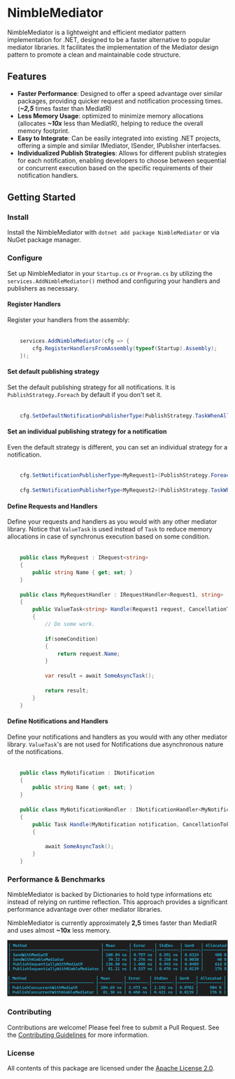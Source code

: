 # NimbleMediator

NimbleMediator is a lightweight and efficient mediator pattern implementation for .NET, designed to be a faster alternative to popular mediator libraries. It facilitates the implementation of the Mediator design pattern to promote a clean and maintainable code structure.

## Features

- **Faster Performance**: Designed to offer a speed advantage over similar packages, providing quicker request and notification processing times. (***~2,5*** times faster than MediatR)
- **Less Memory Usage**: optimized to minimize memory allocations (allocates ***~10x*** less than MediatR), helping to reduce the overall memory footprint.
- **Easy to Integrate**:  Can be easily integrated into existing .NET projects, offering a simple and similar IMediator, ISender, IPublisher interfacses.
- **Individualized Publish Strategies**:  Allows for different publish strategies for each notification, enabling developers to choose between sequential or concurrent execution based on the specific requirements of their notification handlers.


## Getting Started

### Install
Install the NimbleMediator with ```dotnet add package NimbleMediator``` or via NuGet package manager.

### Configure
Set up NimbleMediator in your ``Startup.cs`` or ``Program.cs`` by utilizing the ``services.AddNimbleMediator()`` method and configuring your handlers and publishers as necessary.

#### Register Handlers
Register your handlers from the assembly:
    
```csharp

    services.AddNimbleMediator(cfg => {
        cfg.RegisterHandlersFromAssembly(typeof(Startup).Assembly);
    });

```

#### Set default publishing strategy
Set the default publishing strategy for all notifications.
It is ``PublishStrategy.Foreach`` by default if you don't set it.

```csharp

    cfg.SetDefaultNotificationPublisherType(PublishStrategy.TaskWhenAll);

```

#### Set an individual publishing strategy for a notification
Even the default strategy is different, you can set an individual strategy for a notification.

```csharp

    cfg.SetNotificationPublisherType<MyRequest1>(PublishStrategy.Foreach);

    cfg.SetNotificationPublisherType<MyRequest2>(PublishStrategy.TaskWhenAll);

```

#### Define Requests and Handlers
Define your requests and handlers as you would with any other mediator library.
Notice that ``ValueTask`` is used instead of ``Task`` to reduce memory allocations in case of synchronus execution based on some condition.


```csharp

    public class MyRequest : IRequest<string> 
    { 
        public string Name { get; set; }
    }

    public class MyRequestHandler : IRequestHandler<Request1, string>
    {
        public ValueTask<string> Handle(Request1 request, CancellationToken cancellationToken)
        {
            // Do some work.

            if(someCondition)
            {
                return request.Name;
            }

            var result = await SomeAsyncTask();

            return result;
        }
    }

```

#### Define Notifications and Handlers
Define your notifications and handlers as you would with any other mediator library.
``ValueTask``'s are not used for Notifications due asynchronous nature of the notifications.

```csharp

    public class MyNotification : INotification 
    { 
        public string Name { get; set; }
    }

    public class MyNotificationHandler : INotificationHandler<MyNotification>
    {
        public Task Handle(MyNotification notification, CancellationToken cancellationToken)
        {

            await SomeAsyncTask();
        }
    }

```

### Performance & Benchmarks

NimbleMediator is backed by Dictionaries to hold type informations etc instead of relying on runtime reflection. This approach provides a significant performance advantage over other mediator libraries.

NimbleMediator is currently approximately **2,5** times faster than MediatR and uses almost **~10x** less memory.

![Benchmark](benchmarks/benchmarks.png)

### Contributing

Contributions are welcome! Please feel free to submit a Pull Request. See the [Contributing Guidelines](CONTRIBUTING.md) for more information.

### License
All contents of this package are licensed under the [Apache License 2.0](LICENSE).